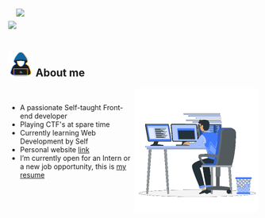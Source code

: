 <div style="display: flex; align-items: center;">
    <img style="margin-top:50px" src="https://readme-typing-svg.herokuapp.com?font=Time+New+Roman&color=cyan&size=19&center=true&vCenter=true&width=600&lines=Hi+My+Name+is+Almahdi+achbab..&hearts;++;Full+Stack+Developer;Software+Enginner;Love+to+learn+new+stuffs..<3" />
  <img src="https://media.giphy.com/media/hvRJCLFzcasrR4ia7z/giphy.gif" width="35">
</div>


<br>



	
## <picture><img src = "https://github.com/0xAbdulKhalid/0xAbdulKhalid/raw/main/assets/mdImages/about_me.gif" width = 50px></picture> **About me**

<picture> <img align="right" src="https://github.com/0xAbdulKhalid/0xAbdulKhalid/raw/main/assets/mdImages/Right_Side.gif" width = 250px></picture>

<br>

- A passionate Self-taught Front-end developer
- Playing CTF's at spare time
- Currently learning Web Development by Self
- Personal website [link](https://www.0xabdulkhalid.ml)
- I’m currently open for an Intern or a new job opportunity, this is [my resume](https://read.cv/0xabdulkhalid)

<br><br>
